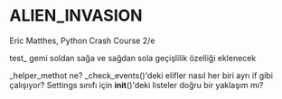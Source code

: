 # ALIEN_INVASION
Eric Matthes, 
    Python Crash Course 2/e

test_
gemi soldan sağa ve sağdan sola geçişlilik özelliği eklenecek

_helper_methot ne?
_check_events()'deki elifler nasıl her biri ayrı if gibi çalışıyor?
Settings sınıfı için __init__()'deki listeler doğru bir yaklaşım mı?